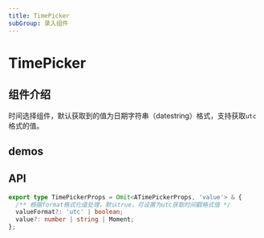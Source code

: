 ```yaml
---
title: TimePicker
subGroup: 录入组件
---
```


# TimePicker

## 组件介绍

时间选择组件，默认获取到的值为日期字符串（datestring）格式，支持获取`utc`格式的值。

## demos

<Demo src="./demos/timepicker.tsx" />

## API

```ts
export type TimePickerProps = Omit<ATimePickerProps, 'value'> & {
  /** 根据format格式化值处理，默认true，可设置为utc获取时间戳格式值 */
  valueFormat?: 'utc' | boolean;
  value?: number | string | Moment;
};
```
